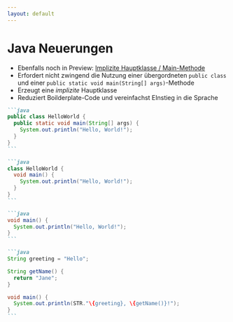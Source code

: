 ```yaml
---
layout: default
---
```


<Footer
    text="🎁 Objektorientierte Programmierung"
/>

# Java Neuerungen <SubHeading text="Implicit Main"/>

<div class="grid grid-cols-12 gap-6">
<div class="col-span-5">

- Ebenfalls noch in Preview: [Implizite Hauptklasse / Main-Methode](https://docs.oracle.com/en/java/javase/22/language/implicitly-declared-classes-and-instance-main-methods.html#GUID-35544A22-61AB-4928-99BB-A9DD1CA062FF)
- Erfordert nicht zwingend die Nutzung einer übergordneten `public class` und einer `public static void main(String[] args)`-Methode
- Erzeugt eine _implizite_ Hauptklasse
- Reduziert Boilderplate-Code und vereinfachst EInstieg in die Sprache

</div>
<div class="col-span-7">

````md magic-move
```java
public class HelloWorld {
  public static void main(String[] args) {
    System.out.println("Hello, World!");
  }
}
```

```java
class HelloWorld {
  void main() {
    System.out.println("Hello, World!");
  }
}
```

```java
void main() {
  System.out.println("Hello, World!");
}
```

```java
String greeting = "Hello";

String getName() {
  return "Jane";
}

void main() {
  System.out.println(STR."\{greeting}, \{getName()}!");
}
```
````

</div>
</div>

<PageNumber/>
